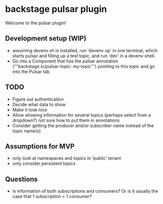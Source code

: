 # backstage pulsar plugin

Welcome to the pulsar plugin!

## Development setup (WIP)

- assuming devenv.sh is installed, run 'devenv up' in one terminal, which starts pulsar and filling up a test topic, and run 'dev' in a devenv shell.
- Go into a Component that has the pulsar annotation ('''backstage.io/pulsar-topic: my-topic''') pointing to this topic and go into the Pulsar tab

## TODO

- Figure out authentication
- Decide what data to show
- Make it look nice
- Allow showing information for several topics (perhaps select from a dropdown?) not sure how to put them in annotations
- Consider getting the producer and/or subscriber name instead of the topic name(s)

## Assumptions for MVP

- only look at namespaces and topics in 'public' tenant
- only consider persistent topics

## Questions

- Is information of both subscriptions and consumers? Or is it usually the case that 1 subscription = 1 consumer?
